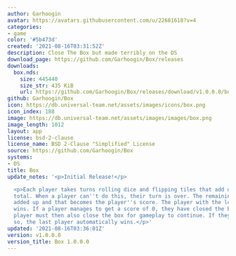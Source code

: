 ```yaml
---
author: Garhoogin
avatar: https://avatars.githubusercontent.com/u/22681618?v=4
categories:
- game
color: '#5b473d'
created: '2021-08-16T03:31:52Z'
description: Close The Box but made terribly on the DS
download_page: https://github.com/Garhoogin/Box/releases
downloads:
  box.nds:
    size: 445440
    size_str: 435 KiB
    url: https://github.com/Garhoogin/Box/releases/download/v1.0.0.0/box.nds
github: Garhoogin/Box
icon: https://db.universal-team.net/assets/images/icons/box.png
icon_index: 188
image: https://db.universal-team.net/assets/images/images/box.png
image_length: 1012
layout: app
license: bsd-2-clause
license_name: BSD 2-Clause "Simplified" License
source: https://github.com/Garhoogin/Box
systems:
- DS
title: Box
update_notes: '<p>Initial Release!</p>

  <p>Each player takes turns rolling dice and flipping tiles that add up to the dice
  total. When a player can''t do this, their turn is over. The remaining tiles are
  added up and that becomes the player''s score. The player with the lowest score
  wins. If a player manages to get a score of 0, they have closed the box. The next
  player must then also close the box for gameplay to continue. If they fail to do
  so, the last player automatically wins.</p>'
updated: '2021-08-16T03:36:01Z'
version: v1.0.0.0
version_title: Box 1.0.0.0
---
```

